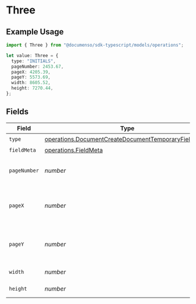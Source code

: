 # Three

## Example Usage

```typescript
import { Three } from "@documenso/sdk-typescript/models/operations";

let value: Three = {
  type: "INITIALS",
  pageNumber: 2453.67,
  pageX: 4205.39,
  pageY: 5573.69,
  width: 8605.52,
  height: 7270.44,
};
```

## Fields

| Field                                                                                                                        | Type                                                                                                                         | Required                                                                                                                     | Description                                                                                                                  |
| ---------------------------------------------------------------------------------------------------------------------------- | ---------------------------------------------------------------------------------------------------------------------------- | ---------------------------------------------------------------------------------------------------------------------------- | ---------------------------------------------------------------------------------------------------------------------------- |
| `type`                                                                                                                       | [operations.DocumentCreateDocumentTemporaryFieldsType](../../models/operations/documentcreatedocumenttemporaryfieldstype.md) | :heavy_check_mark:                                                                                                           | N/A                                                                                                                          |
| `fieldMeta`                                                                                                                  | [operations.FieldMeta](../../models/operations/fieldmeta.md)                                                                 | :heavy_minus_sign:                                                                                                           | N/A                                                                                                                          |
| `pageNumber`                                                                                                                 | *number*                                                                                                                     | :heavy_check_mark:                                                                                                           | The page number the field will be on.                                                                                        |
| `pageX`                                                                                                                      | *number*                                                                                                                     | :heavy_check_mark:                                                                                                           | The X coordinate of where the field will be placed.                                                                          |
| `pageY`                                                                                                                      | *number*                                                                                                                     | :heavy_check_mark:                                                                                                           | The Y coordinate of where the field will be placed.                                                                          |
| `width`                                                                                                                      | *number*                                                                                                                     | :heavy_check_mark:                                                                                                           | The width of the field.                                                                                                      |
| `height`                                                                                                                     | *number*                                                                                                                     | :heavy_check_mark:                                                                                                           | The height of the field.                                                                                                     |